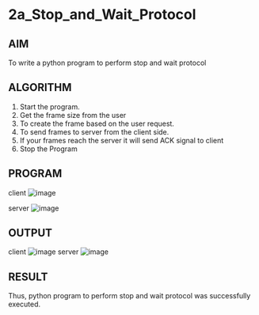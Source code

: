 # 2a_Stop_and_Wait_Protocol
## AIM 
To write a python program to perform stop and wait protocol
## ALGORITHM
1. Start the program.
2. Get the frame size from the user
3. To create the frame based on the user request.
4. To send frames to server from the client side.
5. If your frames reach the server it will send ACK signal to client
6. Stop the Program
## PROGRAM
client
![image](https://github.com/user-attachments/assets/8d10c9c7-cf2d-4876-8758-176ffcd4ec97)

server
![image](https://github.com/user-attachments/assets/e9effdd7-4a1c-461e-9ef5-1691f8fd8c29)


## OUTPUT
client
![image](https://github.com/user-attachments/assets/98e5e3e3-2b17-4e07-9a9f-24c3dcd34d91)
server
![image](https://github.com/user-attachments/assets/48c5e441-0a6c-43fc-90ed-83aedb88385d)


## RESULT
Thus, python program to perform stop and wait protocol was successfully executed.
